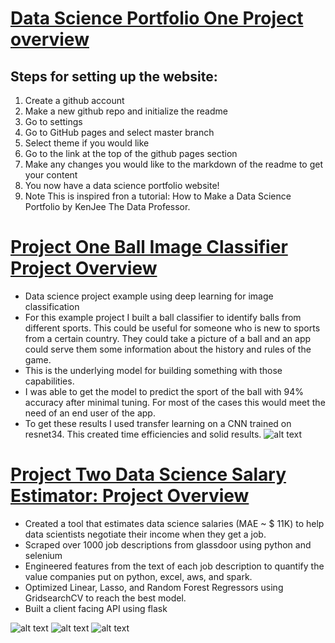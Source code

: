 # [Data Science Portfolio One Project overview](https://github.com/DataEngineeringGuru/Data-Science-Portfolio-One)

## Steps for setting up the website:
1.  Create a github account
2.  Make a new github repo and initialize the readme
3.  Go to settings 
4.  Go to GitHub pages and select master branch
5.  Select theme if you would like
6.  Go to the link at the top of the github pages section 
7.  Make any changes you would like to the markdown of the readme to get your content
8.  You now have a data science portfolio website!
9.  Note This is inspired fron a tutorial: How to Make a Data Science Portfolio by KenJee The Data Professor. 

# [Project One Ball Image Classifier Project Overview](https://github.com/PlayingNumbers/ball_image_classifier)
* Data science project example using deep learning for image classification 
* For this example project I built a ball classifier to identify balls from different sports. This could be useful for someone who is new to sports from a certain  country. They could take a picture of a ball and an app could serve them some information about the history and rules of the game. 
* This is the underlying model for building something with those capabilities. 
* I was able to get the model to predict the sport of the ball with 94% accuracy after minimal tuning. For most of the cases this would meet the need of an end user of the app. 
* To get these results I used transfer learning on a CNN trained on resnet34. This created time efficiencies and solid results. 
![alt text](https://github.com/PlayingNumbers/ball_image_classifier/blob/master/matrix_results.png)


# [Project Two Data Science Salary Estimator: Project Overview](https://github.com/PlayingNumbers/ds_salary_proj)
* Created a tool that estimates data science salaries (MAE ~ $ 11K) to help data scientists negotiate their income when they get a job.
* Scraped over 1000 job descriptions from glassdoor using python and selenium
* Engineered features from the text of each job description to quantify the value companies put on python, excel, aws, and spark. 
* Optimized Linear, Lasso, and Random Forest Regressors using GridsearchCV to reach the best model. 
* Built a client facing API using flask 

![alt text](https://github.com/PlayingNumbers/ds_salary_proj/blob/master/salary_by_job_title.PNG "Salary by Position")
![alt text](https://github.com/PlayingNumbers/ds_salary_proj/blob/master/positions_by_state.png "Job Opportunities by State")
![alt text](https://github.com/PlayingNumbers/ds_salary_proj/blob/master/correlation_visual.png "Correlations")

